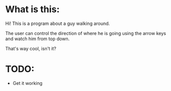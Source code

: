 What is this:
=============

Hi!
This is a program about a guy walking around.

The user can control the direction of where he is going using the arrow keys and watch him from top down.

That's way cool, isn't it?


TODO:
=====

* Get it working
